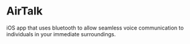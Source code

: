 # AirTalk
iOS app that uses bluetooth to allow seamless voice communication to individuals in your immediate surroundings.

